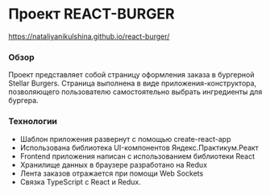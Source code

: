 # Проект REACT-BURGER
https://nataliyanikulshina.github.io/react-burger/

### Обзор
Проект представляет собой страницу оформления заказа в бургерной Stellar Burgers. Страница выполнена в виде приложения-конструктора, позволяющего пользователю самостоятельно выбрать ингредиенты для бургера.

### Технологии
- Шаблон приложения развернут с помощью create-react-app
- Использована библиотека UI-компонентов Яндекс.Практикум.Реакт
- Frontend приложения написан с использованием библиотеки React
- Хранилище данных в браузере разработано на Redux
- Лента заказов отражается при помощи Web Sockets
- Связка TypeScript с React и Redux.
